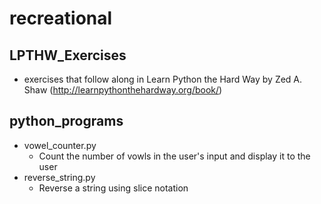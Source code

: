 recreational
============

## LPTHW_Exercises
* exercises that follow along in Learn Python the Hard Way by Zed A. Shaw (http://learnpythonthehardway.org/book/)

## python_programs
* vowel_counter.py
    * Count the number of vowls in the user's input and display it to the user
* reverse_string.py
    * Reverse a string using slice notation
